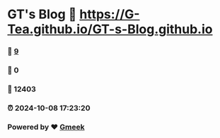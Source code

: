 # GT's Blog :link: https://G-Tea.github.io/GT-s-Blog.github.io 
### :page_facing_up: [9](https://G-Tea.github.io/GT-s-Blog.github.io/tag.html) 
### :speech_balloon: 0 
### :hibiscus: 12403 
### :alarm_clock: 2024-10-08 17:23:20 
### Powered by :heart: [Gmeek](https://github.com/Meekdai/Gmeek)
